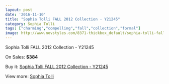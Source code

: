 ```yaml
---
layout: post
date: '2016-11-10'
title: "Sophia Tolli FALL 2012 Collection - Y21245"
category: Sophia Tolli
tags: ["charming","compelling","fall","collection","formal"]
image: http://www.novstyles.com/8371-thickbox_default/sophia-tolli-fall-2012-collection-y21245.jpg
---
```

Sophia Tolli FALL 2012 Collection - Y21245

On Sales: **$384**
<a href="https://www.novstyles.com/en/sophia-tolli/5846-sophia-tolli-fall-2012-collection-y21245.html"><amp-img layout="responsive" width="600" height="600" src="//www.novstyles.com/8371-thickbox_default/sophia-tolli-fall-2012-collection-y21245.jpg" alt="Sophia Tolli FALL 2012 Collection - Y21245 0" /></a>

Buy it: [Sophia Tolli FALL 2012 Collection - Y21245](https://www.novstyles.com/en/sophia-tolli/5846-sophia-tolli-fall-2012-collection-y21245.html "Sophia Tolli FALL 2012 Collection - Y21245")

View more: [Sophia Tolli](https://www.novstyles.com/en/39-sophia-tolli "Sophia Tolli")